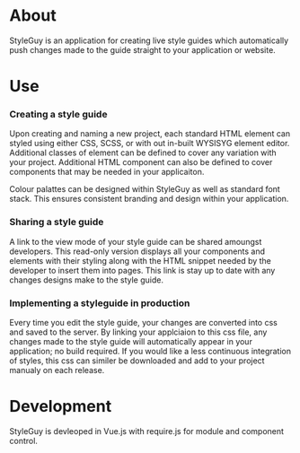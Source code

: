 # About
StyleGuy is an application for creating live style guides which automatically push changes made to the guide straight to your application or website.

# Use
### Creating a style guide
Upon creating and naming a new project, each standard HTML element can styled using either CSS, SCSS, or with out in-built WYSISYG element editor.
Additional classes of element can be defined to cover any variation with your project.
Additional HTML component can also be defined to cover components that may be needed in your applicaiton.

Colour palattes can be designed within StyleGuy as well as standard font stack. This ensures consistent branding and design within your application.

### Sharing a style guide
A link to the view mode of your style guide can be shared amoungst developers. This read-only version displays all your components and elements with their styling along with the HTML snippet needed by the developer to insert them into pages.
This link is stay up to date with any changes designs make to the style guide.

### Implementing a styleguide in production
Every time you edit the style guide, your changes are converted into css and saved to the server. By linking your applciaion to this css file, any changes made to the style guide will automatically appear in your application; no build required.
If you would like a less continuous integration of styles, this css can similer be downloaded and add to your project manualy on each release.

# Development
StyleGuy is devleoped in Vue.js with require.js for module and component control.
